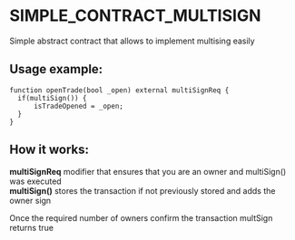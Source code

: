 # SIMPLE_CONTRACT_MULTISIGN
 Simple abstract contract that allows to implement multising easily

## Usage example:

```solidity
function openTrade(bool _open) external multiSignReq {   
  if(multiSign()) {  
      isTradeOpened = _open;  
  }  
}  
```

## How it works:
<b>multiSignReq</b> modifier that ensures that you are an owner and multiSign() was executed  
<b>multiSign()</b> stores the transaction if not previously stored and adds the owner sign  

Once the required number of owners confirm the transaction multSign returns true
